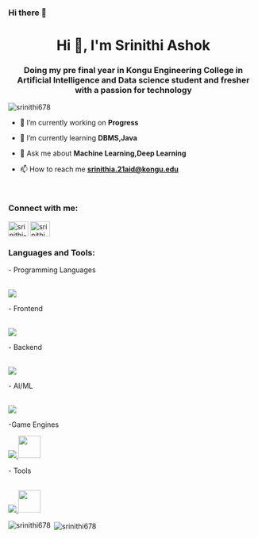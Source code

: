### Hi there 👋

<h1 align="center">Hi 👋, I'm Srinithi Ashok</h1>
<h3 align="center">Doing my pre final year in Kongu Engineering College in Artificial Intelligence and Data science student and fresher with a passion for technology</h3>

<p align="left"> <img src="https://komarev.com/ghpvc/?username=srinithi678&label=Profile%20views&color=0e75b6&style=flat" alt="srinithi678" /> </p>


- 🔭 I’m currently working on **Progress**

- 🌱 I’m currently learning **DBMS,Java**

- 💬 Ask me about **Machine Learning,Deep Learning**

- 📫 How to reach me **srinithia.21aid@kongu.edu**
 <br>

<h3 align="left">Connect with me:</h3>
<p align="left">
<a href="https://linkedin.com/in/srinithi-ashok-kumar-10253724b" target="blank">
<img align="center" src="https://raw.githubusercontent.com/rahuldkjain/github-profile-readme-generator/master/src/images/icons/Social/linked-in-alt.svg" alt="srinithi-ashok-kumar-10253724b" height="30" width="40" /></a>
<a href="https://www.leetcode.com/srinithi_52" target="blank">
<img align="center" src="https://raw.githubusercontent.com/rahuldkjain/github-profile-readme-generator/master/src/images/icons/Social/leet-code.svg" alt="srinithi_52" height="30" width="40" /></a>
</p>

<h3 align="left">Languages and Tools:</h3>
- Programming Languages
<br><br>
<p align="left">
  <a href="https://skillicons.dev">
    <img src="https://skillicons.dev/icons?i=c,java,py,js" />
  </a>
</p>
- Frontend
<br><br>
<p align="left">
  <a href="https://skillicons.dev">
    <img src="https://skillicons.dev/icons?i=html,css,bootstrap,react" />
  </a>
</p>
- Backend
<br><br>
<p align="left">
  <a href="https://skillicons.dev">
    <img src="https://skillicons.dev/icons?i=nodejs,express,mongodb,hadoop" />
  </a>
</p>
- AI/ML
<br><br>
<p align="left">
  <a href="https://skillicons.dev">
    <img src="https://skillicons.dev/icons?i=tensorflow,opencv,pytorch,pandas,scikit-learn" />
  </a>
</p>
-Game Engines
<p align="left">
  <a href="https://skillicons.dev">
    <img src="https://skillicons.dev/icons?i=Unity" />
  </a>
    <img src="https://github.com/marclelijveld/Power-BI-Icons/raw/main/SVG/Power-BI.svg" height='45px' width='45px'/>
 
</p>
- Tools
<br><br>
<p align="left">
  <a href="https://skillicons.dev">
    <img src="https://skillicons.dev/icons?i=git,postman,figma" />
  </a>
    <img src="https://github.com/marclelijveld/Power-BI-Icons/raw/main/SVG/Power-BI.svg" height='45px' width='45px'/> 
</p>






<p><img align="left" src="https://github-readme-stats.vercel.app/api/top-langs?username=srinithi678&show_icons=true&locale=en&layout=compact" alt="srinithi678" /></p>

<p>&nbsp;<img align="center" src="https://github-readme-stats.vercel.app/api?username=srinithi678&show_icons=true&locale=en" alt="srinithi678" /></p>
